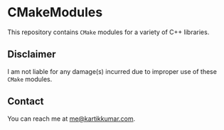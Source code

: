 # CMakeModules

This repository contains `CMake` modules for a variety of C++ libraries.

## Disclaimer

I am not liable for any damage(s) incurred due to improper use of these `CMake` modules.

## Contact

You can reach me at [me@kartikkumar.com](me@kartikkumar.com).